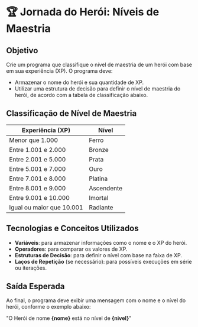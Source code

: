 # 🏆 Jornada do Herói: Níveis de Maestria

## Objetivo
Crie um programa que classifique o nível de maestria de um herói com base em sua experiência (XP). O programa deve:
- Armazenar o nome do herói e sua quantidade de XP.
- Utilizar uma estrutura de decisão para definir o nível de maestria do herói, de acordo com a tabela de classificação abaixo.

## Classificação de Nível de Maestria

| Experiência (XP)          | Nível       |
|---------------------------|-------------|
| Menor que 1.000           | Ferro       |
| Entre 1.001 e 2.000       | Bronze      |
| Entre 2.001 e 5.000       | Prata       |
| Entre 5.001 e 7.000       | Ouro        |
| Entre 7.001 e 8.000       | Platina     |
| Entre 8.001 e 9.000       | Ascendente  |
| Entre 9.001 e 10.000      | Imortal     |
| Igual ou maior que 10.001 | Radiante    |

## Tecnologias e Conceitos Utilizados
- **Variáveis**: para armazenar informações como o nome e o XP do herói.
- **Operadores**: para comparar os valores de XP.
- **Estruturas de Decisão**: para definir o nível com base na faixa de XP.
- **Laços de Repetição** (se necessário): para possíveis execuções em série ou iterações.

## Saída Esperada
Ao final, o programa deve exibir uma mensagem com o nome e o nível do herói, conforme o exemplo abaixo:

"O Herói de nome **{nome}** está no nível de **{nivel}**"

